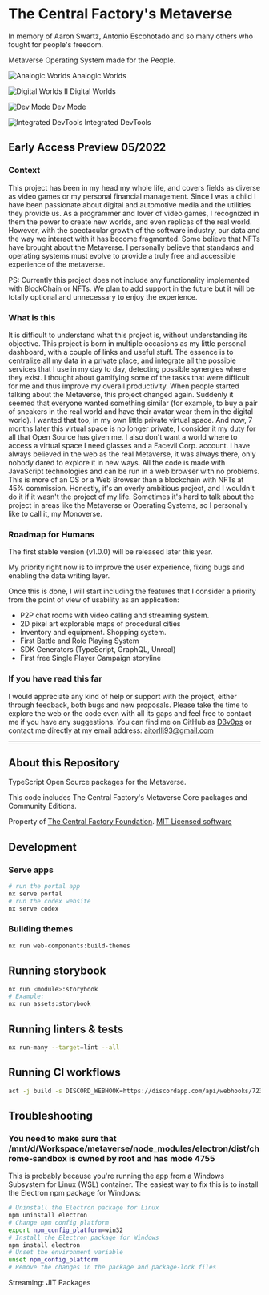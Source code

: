# The Central Factory's Metaverse

In memory of Aaron Swartz, Antonio Escohotado and so many others who fought for people's freedom.

Metaverse Operating System made for the People.

![Analogic Worlds](https://i.imgur.com/yyQP5vJ.png)
Analogic Worlds

![Digital Worlds II](https://i.imgur.com/79wKYrN.png)
Digital Worlds

![Dev Mode](https://i.imgur.com/uUomYKu.png)
Dev Mode

![Integrated DevTools](https://i.imgur.com/ATOIafx.png)
Integrated DevTools

## Early Access Preview 05/2022

### Context

This project has been in my head my whole life, and covers fields as diverse as video games or my personal financial management. Since I was a child I have been passionate about digital and automotive media and the utilities they provide us. As a programmer and lover of video games, I recognized in them the power to create new worlds, and even replicas of the real world. However, with the spectacular growth of the software industry, our data and the way we interact with it has become fragmented. Some believe that NFTs have brought about the Metaverse. I personally believe that standards and operating systems must evolve to provide a truly free and accessible experience of the metaverse.

PS: Currently this project does not include any functionality implemented with BlockChain or NFTs. We plan to add support in the future but it will be totally optional and unnecessary to enjoy the experience.

### What is this

It is difficult to understand what this project is, without understanding its objective. This project is born in multiple occasions as my little personal dashboard, with a couple of links and useful stuff. The essence is to centralize all my data in a private place, and integrate all the possible services that I use in my day to day, detecting possible synergies where they exist. I thought about gamifying some of the tasks that were difficult for me and thus improve my overall productivity. When people started talking about the Metaverse, this project changed again. Suddenly it seemed that everyone wanted something similar (for example, to buy a pair of sneakers in the real world and have their avatar wear them in the digital world). I wanted that too, in my own little private virtual space. And now, 7 months later this virtual space is no longer private, I consider it my duty for all that Open Source has given me. I also don't want a world where to access a virtual space I need glasses and a Facevil Corp. account. I have always believed in the web as the real Metaverse, it was always there, only nobody dared to explore it in new ways. All the code is made with JavaScript technologies and can be run in a web browser with no problems. This is more of an OS or a Web Browser than a blockchain with NFTs at 45% commission. Honestly, it's an overly ambitious project, and I wouldn't do it if it wasn't the project of my life. Sometimes it's hard to talk about the project in areas like the Metaverse or Operating Systems, so I personally like to call it, my Monoverse.

### Roadmap for Humans

The first stable version (v1.0.0) will be released later this year.

My priority right now is to improve the user experience, fixing bugs and enabling the data writing layer.

Once this is done, I will start including the features that I consider a priority from the point of view of usability as an application:

* P2P chat rooms with video calling and streaming system.
* 2D pixel art explorable maps of procedural cities
* Inventory and equipment. Shopping system.
* First Battle and Role Playing System
* SDK Generators (TypeScript, GraphQL, Unreal)
* First free Single Player Campaign storyline

### If you have read this far

I would appreciate any kind of help or support with the project, either through feedback, both bugs and new proposals. Please take the time to explore the web or the code even with all its gaps and feel free to contact me if you have any suggestions. You can find me on GitHub as [D3v0ps](https://github.com/d3v0ps) or contact me directly at my email address: [aitorllj93@gmail.com](mailto:aitorllj93@gmail.com)

---

## About this Repository

TypeScript Open Source packages for the Metaverse.

This code includes The Central Factory's Metaverse Core packages and Community Editions.

Property of [The Central Factory Foundation](https://github.com/central-factory/foundation). [MIT Licensed software](https://github.com/central-factory/metaverse/raw/main/LICENSE)

## Development

### Serve apps

```sh
# run the portal app
nx serve portal
# run the codex website
nx serve codex
```

### Building themes

```sh
nx run web-components:build-themes
```

## Running storybook

```sh
nx run <module>:storybook
# Example:
nx run assets:storybook
```

## Running linters & tests

```sh
nx run-many --target=lint --all
```

## Running CI workflows

```sh
act -j build -s DISCORD_WEBHOOK=https://discordapp.com/api/webhooks/723456789/abcdefghijklmnopqrstuvwxyz
```

## Troubleshooting

### You need to make sure that /mnt/d/Workspace/metaverse/node_modules/electron/dist/chrome-sandbox is owned by root and has mode 4755

This is probably because you're running the app from a Windows Subsystem for Linux (WSL) container. The easiest way to fix this is to install the Electron npm package for Windows:

```sh
# Uninstall the Electron package for Linux
npm uninstall electron
# Change npm config platform
export npm_config_platform=win32
# Install the Electron package for Windows
npm install electron
# Unset the environment variable
unset npm_config_platform
# Remove the changes in the package and package-lock files
```

Streaming: JIT Packages
